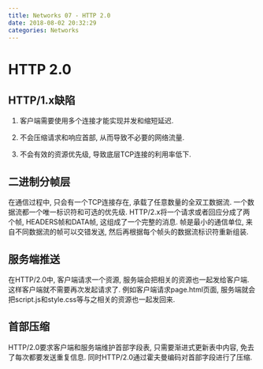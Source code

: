 ```yaml
---
title: Networks 07 - HTTP 2.0
date: 2018-08-02 20:32:29
categories: Networks
---
```

# HTTP 2.0

<!--more-->

## HTTP/1.x缺陷

1. 客户端需要使用多个连接才能实现并发和缩短延迟.

2. 不会压缩请求和响应首部, 从而导致不必要的网络流量.

3. 不会有效的资源优先级, 导致底层TCP连接的利用率低下.

## 二进制分帧层

在通信过程中, 只会有一个TCP连接存在, 承载了任意数量的全双工数据流. 一个数据流都一个唯一标识符和可选的优先级. HTTP/2.x将一个请求或者回应分成了两个帧, HEADERS帧和DATA帧, 这组成了一个完整的消息. 帧是最小的通信单位, 来自不同数据流的帧可以交错发送, 然后再根据每个帧头的数据流标识符重新组装.

## 服务端推送

在HTTP/2.0中, 客户端请求一个资源, 服务端会把相关的资源也一起发给客户端. 这样客户端就不需要再次发起请求了. 例如客户端请求page.html页面, 服务端就会把script.js和style.css等与之相关的资源也一起发回来.

## 首部压缩

HTTP/2.0要求客户端和服务端维护首部字段表, 只需要渐进式更新表中内容, 免去了每次都要发送重复信息. 同时HTTP/2.0通过霍夫曼编码对首部字段进行了压缩.